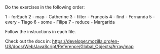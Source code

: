 Do the exercises in the following order:

1 - forEach
2 - map - Catherine
3 - filter - François
4 - find - Fernanda
5 - every - Tiago
6 - some - Filipa
7 - reduce - Margarida

Follow the instructions in each file.

Check out the docs in:
https://developer.mozilla.org/en-US/docs/Web/JavaScript/Reference/Global_Objects/Array/map